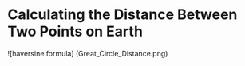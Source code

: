 # Calculating the Distance Between Two Points on Earth

![haversine formula]
(Great_Circle_Distance.png)
